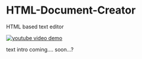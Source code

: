 # HTML-Document-Creator
HTML based text editor

[![youtube video demo](https://img.youtube.com/vi/ciELEfzZ-UA/0.jpg)](https://www.youtube.com/watch?v=ciELEfzZ-UA)

text intro coming.... soon...?
